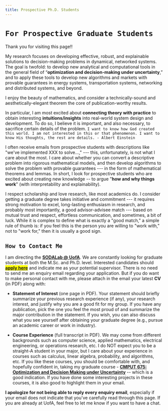 ```yaml
---
title: Prospective Ph.D. Students
---
```


<!-- <span style="color:tan">
As an educator and researcher, I strongly believe that when an institution accepts the registration of a student - regardless of races, genders, religions, and classes, we are, in effect, entering a moral, ethical, and legal contract with the student to do whatever we can to help that student succeed.
</span>  -->

<!-- The core question my research strives to answer is: What are the best possible **algorithms** and/or **systems** we can design to optimize **decision-making under uncertainty** in terms of efficiency, robustness, and explainability? To achieve these goals, my research uses mathematical tools from computer science, economics, operations research, and  control.  -->

# `For Prospective Graduate Students`

Thank you for visiting this page!! 

My research focuses on developing effective, robust, and explainable solutions to decision-making problems in dynamical, networked systems. The goal is twofold: to develop new analytical and computational tools in the general field of “**optimization and decision-making under uncertainty**,” and to apply these tools to develop new algorithms and markets with provable guarantees in energy systems, transportation systems, networking and distributed systems, and beyond. 

I enjoy the beauty of mathematics, and consider a technically-sound and aesthetically-elegant theorem the core of publication-worthy results. 
<!-- I admire good applied research, but also believe that not all research needs to have practical use -- good theory sustains over time, and may unexpectedly unleash its power.  -->
In particular, I am most excited about **connecting theory with practice** to obtain interesting **intuitions/insights** into real-world system design and development. To do so, I believe it is important, and also necessary, to sacrifice certain details of the problem. `I want to know how God created this world. I am not interested in this or that phenomenon. I want to know His thoughts, the rest are details. - Albert Einstein`

I often receive emails from prospective students with descriptions like "we've implemented XXX to solve...,"  --- this, unfortunately, is not what I care about the most. I care about whether you can convert a descriptive problem into rigorous mathematical models, and then develop algorithms to solve the problem with provable guarantees --- in the form of mathematical theorems and lemmas. In short, I look for prospective students who are excited about creating new knowledge -- to argue "**how and why things work**" (with interpretability and explainability).

I respect scholarship and love research, like most academics do. I consider getting a graduate degree takes initiative and commitment --- it requires  strong motivation to excel, long-lasting enthusiasm in research, and probably most importantly, a good advisor-advisee match --- based on mutual trust and respect,  effortless communication, and sometimes, a bit of luck. While it is complex to define what is exactly a "good match," a simple rule of thumb is: if you feel this is the person you are willing to "work with," not to "work for," then it is usually a good sign.

## `How to Contact Me`

>
I am directing the [**SODALab @ UofA**](https://sodalab.ca). We are constantly looking for graduate students at both the M.Sc. and Ph.D. level. Interested candidates should <mark>[**apply here**](https://www.ualberta.ca/computing-science/graduate-studies/programs-and-admissions/index.html)</mark> and indicate me as your potential supervisor.  There is no need to send me an enquiry email regarding your application. But if you do want to make personal contact with me, please attach in the email your latest **CV** (in PDF) along with:

>
- **Statement of Interest** (one page in PDF). Your statement should briefly summarize your previous research experience (if any), your research interest, and justify why you are a good fit for my group. If you have any publication, pick the one you feel the most proud of and summarize the major contribution in the statement. If you wish, you can also discuss what you see yourself after obtaining your graduate degree (e.g., pursue an academic career or work in industry). 

>
- **Course Experience** (full transcript in PDF). We may come from different backgrounds such as computer science, applied mathematics, electrical engineering, or operations research, etc. I do NOT expect you to be a straight-A student in your major, but I care about your experience in courses such as calculus, linear algebra, probability, and  algorithms, etc. If you like these courses, you should be comfortable  with, and hopefully confident in, taking my graduate course - [**CMPUT 675: Optimization and Decision Making under Uncertainty**](https://xiaoqitan.org/teaching/optimization/) --  which is a good indication. If you have done some interesting projects in these courses, it is also good to highlight them in your email.

>
**I apologize for not being able to reply every enquiry email**, especially if your email does not indicate that you've carefully read through this page. If you are already at UofA, feel free to let me know if you want to have a chat.